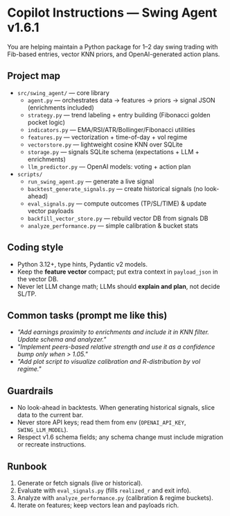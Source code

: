 # Copilot Instructions — Swing Agent v1.6.1

You are helping maintain a Python package for 1–2 day swing trading with Fib-based entries, vector KNN priors, and OpenAI-generated action plans.

## Project map
- `src/swing_agent/` — core library
  - `agent.py` — orchestrates data → features → priors → signal JSON (enrichments included)
  - `strategy.py` — trend labeling + entry building (Fibonacci golden pocket logic)
  - `indicators.py` — EMA/RSI/ATR/Bollinger/Fibonacci utilities
  - `features.py` — vectorization + time-of-day + vol regime
  - `vectorstore.py` — lightweight cosine KNN over SQLite
  - `storage.py` — signals SQLite schema (expectations + LLM + enrichments)
  - `llm_predictor.py` — OpenAI models: voting + action plan
- `scripts/`
  - `run_swing_agent.py` — generate a live signal
  - `backtest_generate_signals.py` — create historical signals (no look-ahead)
  - `eval_signals.py` — compute outcomes (TP/SL/TIME) & update vector payloads
  - `backfill_vector_store.py` — rebuild vector DB from signals DB
  - `analyze_performance.py` — simple calibration & bucket stats

## Coding style
- Python 3.12+, type hints, Pydantic v2 models.
- Keep the **feature vector** compact; put extra context in `payload_json` in the vector DB.
- Never let LLM change math; LLMs should **explain and plan**, not decide SL/TP.

## Common tasks (prompt me like this)
- *"Add earnings proximity to enrichments and include it in KNN filter. Update schema and analyzer."*
- *"Implement peers-based relative strength and use it as a confidence bump only when > 1.05."*
- *"Add plot script to visualize calibration and R-distribution by vol regime."*

## Guardrails
- No look-ahead in backtests. When generating historical signals, slice data to the current bar.
- Never store API keys; read them from env (`OPENAI_API_KEY`, `SWING_LLM_MODEL`).
- Respect v1.6 schema fields; any schema change must include migration or recreate instructions.

## Runbook
1. Generate or fetch signals (live or historical).
2. Evaluate with `eval_signals.py` (fills `realized_r` and exit info).
3. Analyze with `analyze_performance.py` (calibration & regime buckets).
4. Iterate on features; keep vectors lean and payloads rich.